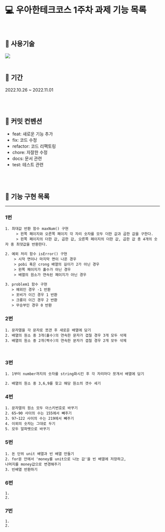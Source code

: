 # 💻 우아한테크코스 1주차 과제 기능 목록

<br/>

## 🚀 사용기술
 <img src="https://img.shields.io/badge/JavaScript-F7DF1E?style=for-the-badge&logo=javascript&logoColor=black">


<br/>
<br/>

 ## 📅 기간

2022.10.26 ~ 2022.11.01

<br/>
<br/>


## 📌 커밋 컨벤션
- feat:       새로운 기능 추가
- fix:        코드 수정
- refactor:   코드 리팩토링
- chore:      자잘한 수정
- docs:       문서 관련 
- test:       테스트 관련

<br/>
<br/>

## 🎯 기능 구현 목록
---
### 1번 
```
1. 최대값 반환 함수 maxNum() 구현 
     > 왼쪽 페이지와 오른쪽 페이지 각 자리 숫자를 모두 더한 값과 곱한 값을 구한다. 
     > 왼쪽 페이지의 더한 값, 곱한 값, 오른쪽 페이지의 더한 값, 곱한 값 총 4개의 숫자 중 최댓값을 반환한다.

2. 예외 처리 함수 isError() 구현
    > 시작 면이나 마지막 면이 나온 경우
    > pobi 혹은 crong 배열의 길이가 2가 아닌 경우
    > 왼쪽 페이지가 홀수가 아닌 경우
    > 배열의 원소가 연속된 페이지가 아닌 경우
   
3. problem1 함수 구현
   > 예외인 경우 -1 반환
   > 포비가 이긴 경우 1 반환
   > 크롱이 이긴 경우 2 반환
   > 무승부인 경우 0 반환
   ```
### 2번
```
1. 문자열을 각 문자로 쪼갠 후 새로운 배열에 담기
2. 배열의 원소 중 3개(홀수)의 연속한 문자가 겹칠 경우 3개 모두 삭제
3. 배열의 원소 중 2개(짝수)의 연속한 문자가 겹칠 경우 2개 모두 삭제



```
### 3번
```
1. 1부터 number까지의 숫자를 string화시킨 후 각 자리마다 쪼개서 배열에 담기

2. 배열의 원소 중 3,6,9를 찾고 해당 원소의 갯수 세기
```

### 4번
```
1. 문자열의 원소 모두 아스키번호로 바꾸기
2. 65~90 사이의 수는 155에서 빼주기
3. 97~122 사이의 수는 219에서 빼주기
4. 이외의 숫자는 그대로 두기
5. 모두 알파벳으로 바꾸기
```
### 5번
```
1. 돈 단위 unit 배열과 빈 배열 만들기
2. for문 안에서 'money를 unit으로 나눈 값'을 빈 배열에 저장하고,
나머지를 money값으로 변경해주기
3. 빈배열 반환하기
```

### 6번
```
1.
2.
```

### 7번
```
1.
2.
```

